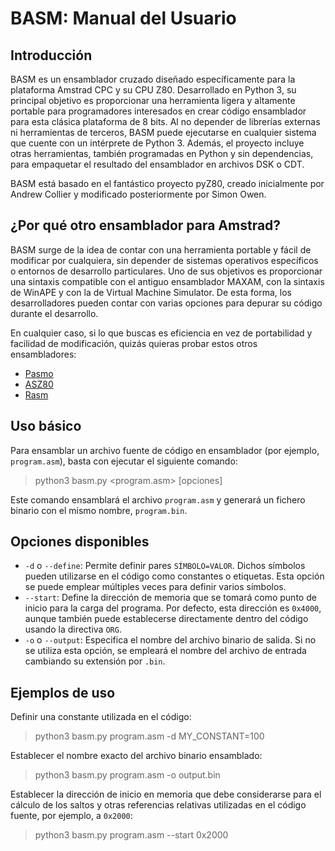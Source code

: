 # **BASM: Manual del Usuario**

## **Introducción**

BASM es un ensamblador cruzado diseñado específicamente para la plataforma Amstrad CPC y su CPU Z80. Desarrollado en Python 3, su principal objetivo es proporcionar una herramienta ligera y altamente portable para programadores interesados en crear código ensamblador para esta clásica plataforma de 8 bits. Al no depender de librerías externas ni herramientas de terceros, BASM puede ejecutarse en cualquier sistema que cuente con un intérprete de Python 3. Además, el proyecto incluye otras herramientas, también programadas en Python y sin dependencias, para empaquetar el resultado del ensamblador en archivos DSK o CDT.

BASM está basado en el fantástico proyecto pyZ80, creado inicialmente por Andrew Collier y modificado posteriormente por Simon Owen.

## **¿Por qué otro ensamblador para Amstrad?**

BASM surge de la idea de contar con una herramienta portable y fácil de modificar por cualquiera, sin depender de sistemas operativos específicos o entornos de desarrollo particulares. Uno de sus objetivos es proporcionar una sintaxis compatible con el antiguo ensamblador MAXAM, con la sintaxis de WinAPE y con la de Virtual Machine Simulator. De esta forma, los desarrolladores pueden contar con varias opciones para depurar su código durante el desarrollo.

En cualquier caso, si lo que buscas es eficiencia en vez de portabilidad y facilidad de modificación, quizás quieras probar estos otros ensambladores:

* [Pasmo](https://pasmo.speccy.org/)
* [ASZ80](https://shop-pdp.net/ashtml/)
* [Rasm](https://github.com/EdouardBERGE/rasm)

## **Uso básico**

Para ensamblar un archivo fuente de código en ensamblador (por ejemplo, `program.asm`), basta con ejecutar el siguiente comando:

> python3 basm.py <program.asm> [opciones]

Este comando ensamblará el archivo `program.asm` y generará un fichero binario con el mismo nombre, `program.bin`.

## **Opciones disponibles**

- `-d` o `--define`: Permite definir pares `SÍMBOLO=VALOR`. Dichos símbolos pueden utilizarse en el código como constantes o etiquetas. Esta opción se puede emplear múltiples veces para definir varios símbolos.
- `--start`: Define la dirección de memoria que se tomará como punto de inicio para la carga del programa. Por defecto, esta dirección es `0x4000`, aunque también puede establecerse directamente dentro del código usando la directiva `ORG`.
- `-o` o `--output`: Especifica el nombre del archivo binario de salida. Si no se utiliza esta opción, se empleará el nombre del archivo de entrada cambiando su extensión por `.bin`.

## **Ejemplos de uso**

Definir una constante utilizada en el código:

> python3 basm.py program.asm -d MY_CONSTANT=100

Establecer el nombre exacto del archivo binario ensamblado:

> python3 basm.py program.asm -o output.bin

Establecer la dirección de inicio en memoria que debe considerarse para el cálculo de los saltos y otras referencias relativas utilizadas en el código fuente, por ejemplo, a `0x2000`:

> python3 basm.py program.asm --start 0x2000


